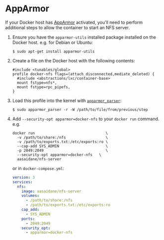 # AppArmor

If your Docker host has [AppArmor](https://wiki.ubuntu.com/AppArmor) activated, you'll need to perform additional steps to allow the container to start an NFS server.

1. Ensure you have the `apparmor-utils` installed package installed on the Docker host. e.g. for Debian or Ubuntu:

       $ sudo apt-get install apparmor-utils

1. Create a file on the Docker host with the following contents:

       #include <tunables/global>
       profile docker-nfs flags=(attach_disconnected,mediate_deleted) {
         #include <abstractions/lxc/container-base>
         mount fstype=nfs*,
         mount fstype=rpc_pipefs,
       }
       
1. Load this profile into the kernel with [`apparmor_parser`](http://manpages.ubuntu.com/manpages/xenial/man8/apparmor_parser.8.html):

       $ sudo apparmor_parser -r -W /path/to/file/from/previous/step

1. Add `--security-opt apparmor=docker-nfs` to your `docker run` command. e.g.

       docker run                                \
         -v /path/to/share:/nfs                  \
         -v /path/to/exports.txt:/etc/exports:ro \
         --cap-add SYS_ADMIN                     \
         -p 2049:2049                            \
         --security-opt apparmor=docker-nfs   \
         aasaidane/nfs-server
         
   or in `docker-compose.yml`:
   
   ```YAML
   version: 3
   services:
     nfs:
       image: aasaidane/nfs-server
       volumes:
         - /path/to/share:/nfs
         - /path/to/exports.txt:/etc/exports:ro
       cap_add:
         - SYS_ADMIN
       ports:
         - 2049:2049
       security_opt:
         - apparmor=docker-nfs
   ```
